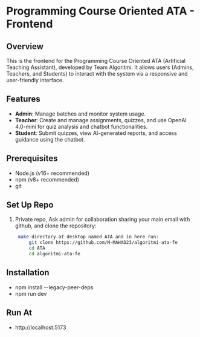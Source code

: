 # Programming Course Oriented ATA - Frontend

## Overview
This is the frontend for the Programming Course Oriented ATA (Artificial Teaching Assistant), developed by Team Algoritmi. It allows users (Admins, Teachers, and Students) to interact with the system via a responsive and user-friendly interface.

## Features
- **Admin**: Manage batches and monitor system usage.
- **Teacher**: Create and manage assignments, quizzes, and use OpenAI 4.0-mini for quiz analysis and chatbot functionalities.
- **Student**: Submit quizzes, view AI-generated reports, and access guidance using the chatbot.

## Prerequisites
- Node.js (v16+ recommended)
- npm (v8+ recommended)
- git

## Set Up Repo
1. Private repo, Ask admin for collaboration sharing your main email with github, and clone the repository:
   ```bash
    make directory at desktop named ATA and in here run:
        git clone https://github.com/M-MAHAD23/algoritmi-ata-fe
        cd ATA
        cd algoritmi-ata-fe

## Installation
- npm install --legacy-peer-deps
- npm run dev

## Run At
- http://localhost:5173
